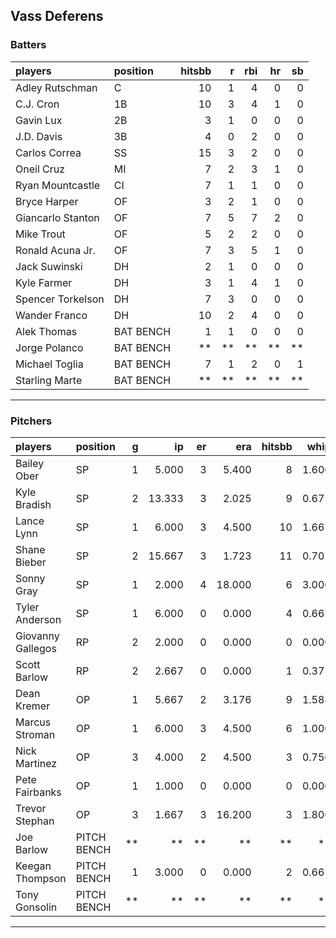 ## Vass Deferens

### Batters

 
|players           |position  | hitsbb|  r| rbi| hr| sb| 
|:-----------------|:---------|------:|--:|---:|--:|--:| 
|Adley Rutschman   |C         |     10|  1|   4|  0|  0| 
|C.J. Cron         |1B        |     10|  3|   4|  1|  0| 
|Gavin Lux         |2B        |      3|  1|   0|  0|  0| 
|J.D. Davis        |3B        |      4|  0|   2|  0|  0| 
|Carlos Correa     |SS        |     15|  3|   2|  0|  0| 
|Oneil Cruz        |MI        |      7|  2|   3|  1|  0| 
|Ryan Mountcastle  |CI        |      7|  1|   1|  0|  0| 
|Bryce Harper      |OF        |      3|  2|   1|  0|  0| 
|Giancarlo Stanton |OF        |      7|  5|   7|  2|  0| 
|Mike Trout        |OF        |      5|  2|   2|  0|  0| 
|Ronald Acuna Jr.  |OF        |      7|  3|   5|  1|  0| 
|Jack Suwinski     |DH        |      2|  1|   0|  0|  0| 
|Kyle Farmer       |DH        |      3|  1|   4|  1|  0| 
|Spencer Torkelson |DH        |      7|  3|   0|  0|  0| 
|Wander Franco     |DH        |     10|  2|   4|  0|  0| 
|Alek Thomas       |BAT BENCH |      1|  1|   0|  0|  0| 
|Jorge Polanco     |BAT BENCH |     **| **|  **| **| **| 
|Michael Toglia    |BAT BENCH |      7|  1|   2|  0|  1| 
|Starling Marte    |BAT BENCH |     **| **|  **| **| **| 


* * *

### Pitchers

 
|players           |position    |  g|     ip| er|    era| hitsbb|  whip| so|  w| sv| 
|:-----------------|:-----------|--:|------:|--:|------:|------:|-----:|--:|--:|--:| 
|Bailey Ober       |SP          |  1|  5.000|  3|  5.400|      8| 1.600|  3|  0|  0| 
|Kyle Bradish      |SP          |  2| 13.333|  3|  2.025|      9| 0.675| 13|  1|  0| 
|Lance Lynn        |SP          |  1|  6.000|  3|  4.500|     10| 1.667|  3|  0|  0| 
|Shane Bieber      |SP          |  2| 15.667|  3|  1.723|     11| 0.702| 11|  2|  0| 
|Sonny Gray        |SP          |  1|  2.000|  4| 18.000|      6| 3.000|  1|  0|  0| 
|Tyler Anderson    |SP          |  1|  6.000|  0|  0.000|      4| 0.667|  6|  0|  0| 
|Giovanny Gallegos |RP          |  2|  2.000|  0|  0.000|      0| 0.000|  3|  0|  1| 
|Scott Barlow      |RP          |  2|  2.667|  0|  0.000|      1| 0.375|  4|  0|  2| 
|Dean Kremer       |OP          |  1|  5.667|  2|  3.176|      9| 1.588|  3|  0|  0| 
|Marcus Stroman    |OP          |  1|  6.000|  3|  4.500|      6| 1.000|  7|  0|  0| 
|Nick Martinez     |OP          |  3|  4.000|  2|  4.500|      3| 0.750|  2|  0|  0| 
|Pete Fairbanks    |OP          |  1|  1.000|  0|  0.000|      0| 0.000|  2|  0|  1| 
|Trevor Stephan    |OP          |  3|  1.667|  3| 16.200|      3| 1.800|  2|  0|  0| 
|Joe Barlow        |PITCH BENCH | **|     **| **|     **|     **|    **| **| **| **| 
|Keegan Thompson   |PITCH BENCH |  1|  3.000|  0|  0.000|      2| 0.667|  6|  1|  0| 
|Tony Gonsolin     |PITCH BENCH | **|     **| **|     **|     **|    **| **| **| **| 


* * *


